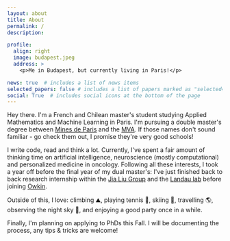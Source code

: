 ```yaml
---
layout: about
title: About
permalink: /
description: 

profile:
  align: right
  image: budapest.jpeg
  address: >
    <p>Me in Budapest, but currently living in Paris!</p>

news: true  # includes a list of news items
selected_papers: false # includes a list of papers marked as "selected={true}"
social: True  # includes social icons at the bottom of the page
---
```


Hey there. I'm a French and Chilean master's student studying Applied Mathematics and Machine Learning in Paris. I'm pursuing a double master's degree between [Mines de Paris](https://www.minesparis.psl.eu/) and the [MVA](https://www.master-mva.com/). If those names don't sound familiar - go check them out, I promise they're very good schools!

I write code, read and think a lot. Currently, I've spent a fair amount of thinking time on artificial intelligence, neuroscience (mostly computational) and personalized medicine in oncology. Following all these interests, I took a year off before the final year of my dual master's: I've just finished back to back research internship within the [Jia Liu Group](https://liulab.seas.harvard.edu/) and the [Landau lab](https://www.landaulab.org/) before joining [Owkin](https://owkin.com/).

Outside of this, I love: climbing :mountain:, playing tennis :tennis:, skiing :ski:, travelling :earth_americas:, observing the night sky :milky_way:, and enjoying a good party once in a while.

Finally, I'm planning on applying to PhDs this Fall. I will be documenting the process, any tips & tricks are welcome!